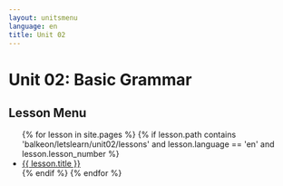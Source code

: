 ```yaml
---
layout: unitsmenu
language: en
title: Unit 02
---
```


# Unit 02: Basic Grammar
## Lesson Menu

<ul>
  {% for lesson in site.pages %}
    {% if lesson.path contains 'balkeon/letslearn/unit02/lessons' and lesson.language == 'en' and lesson.lesson_number %}
      <li><a href="{{ lesson.url }}">{{ lesson.title }}</a></li>
    {% endif %}
  {% endfor %}
</ul>
